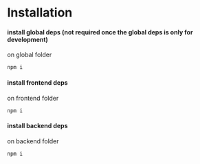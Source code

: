 # Installation

#### install global deps (not required once the global deps is only for development)
on global folder
```
npm i
```

#### install frontend deps 
on frontend folder
```
npm i
```

#### install backend deps 
on backend folder
```
npm i
```